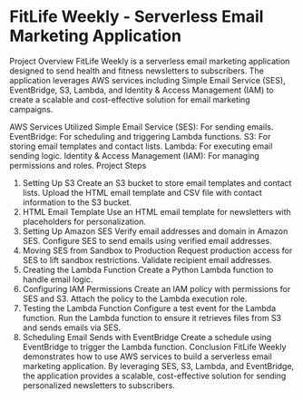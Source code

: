 # FitLife Weekly - Serverless Email Marketing Application

Project Overview
FitLife Weekly is a serverless email marketing application designed to send health and fitness newsletters to subscribers. The application leverages AWS services including Simple Email Service (SES), EventBridge, S3, Lambda, and Identity & Access Management (IAM) to create a scalable and cost-effective solution for email marketing campaigns.

AWS Services Utilized
Simple Email Service (SES): For sending emails.
EventBridge: For scheduling and triggering Lambda functions.
S3: For storing email templates and contact lists.
Lambda: For executing email sending logic.
Identity & Access Management (IAM): For managing permissions and roles.
Project Steps

1. Setting Up S3
Create an S3 bucket to store email templates and contact lists.
Upload the HTML email template and CSV file with contact information to the S3 bucket.
2. HTML Email Template
Use an HTML email template for newsletters with placeholders for personalization.
3. Setting Up Amazon SES
Verify email addresses and domain in Amazon SES.
Configure SES to send emails using verified email addresses.
4. Moving SES from Sandbox to Production
Request production access for SES to lift sandbox restrictions.
Validate recipient email addresses.
5. Creating the Lambda Function
Create a Python Lambda function to handle email logic.
6. Configuring IAM Permissions
Create an IAM policy with permissions for SES and S3.
Attach the policy to the Lambda execution role.
7. Testing the Lambda Function
Configure a test event for the Lambda function.
Run the Lambda function to ensure it retrieves files from S3 and sends emails via SES.
8. Scheduling Email Sends with EventBridge
Create a schedule using EventBridge to trigger the Lambda function.
Conclusion
FitLife Weekly demonstrates how to use AWS services to build a serverless email marketing application. By leveraging SES, S3, Lambda, and EventBridge, the application provides a scalable, cost-effective solution for sending personalized newsletters to subscribers.
